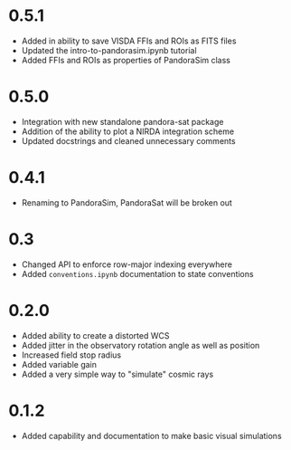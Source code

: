 # 0.5.1
- Added in ability to save VISDA FFIs and ROIs as FITS files
- Updated the intro-to-pandorasim.ipynb tutorial
- Added FFIs and ROIs as properties of PandoraSim class

# 0.5.0
- Integration with new standalone pandora-sat package
- Addition of the ability to plot a NIRDA integration scheme
- Updated docstrings and cleaned unnecessary comments

# 0.4.1
- Renaming to PandoraSim, PandoraSat will be broken out

# 0.3
- Changed API to enforce row-major indexing everywhere
- Added `conventions.ipynb` documentation to state conventions


# 0.2.0
- Added ability to create a distorted WCS
- Added jitter in the observatory rotation angle as well as position
- Increased field stop radius
- Added variable gain
- Added a very simple way to "simulate" cosmic rays


# 0.1.2
- Added capability and documentation to make basic visual simulations